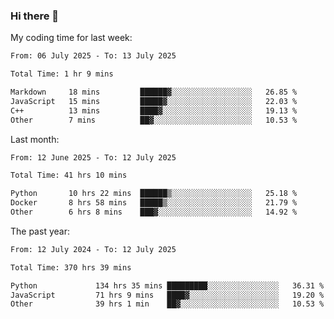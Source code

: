 ### Hi there 👋

My coding time for last week:

<!--START_SECTION:week-->

```txt
From: 06 July 2025 - To: 13 July 2025

Total Time: 1 hr 9 mins

Markdown     18 mins         ██████▓░░░░░░░░░░░░░░░░░░   26.85 %
JavaScript   15 mins         █████▓░░░░░░░░░░░░░░░░░░░   22.03 %
C++          13 mins         ████▓░░░░░░░░░░░░░░░░░░░░   19.13 %
Other        7 mins          ██▓░░░░░░░░░░░░░░░░░░░░░░   10.53 %
```

<!--END_SECTION:week-->

Last month:

<!--START_SECTION:month-->

```txt
From: 12 June 2025 - To: 12 July 2025

Total Time: 41 hrs 10 mins

Python       10 hrs 22 mins  ██████▒░░░░░░░░░░░░░░░░░░   25.18 %
Docker       8 hrs 58 mins   █████▒░░░░░░░░░░░░░░░░░░░   21.79 %
Other        6 hrs 8 mins    ███▓░░░░░░░░░░░░░░░░░░░░░   14.92 %
```

<!--END_SECTION:month-->

The past year:

<!--START_SECTION:year-->

```txt
From: 12 July 2024 - To: 12 July 2025

Total Time: 370 hrs 39 mins

Python             134 hrs 35 mins █████████░░░░░░░░░░░░░░░░   36.31 %
JavaScript         71 hrs 9 mins   ████▓░░░░░░░░░░░░░░░░░░░░   19.20 %
Other              39 hrs 1 min    ██▓░░░░░░░░░░░░░░░░░░░░░░   10.53 %
```

<!--END_SECTION:year-->
